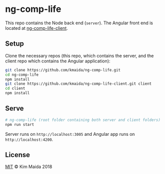 # ng-comp-life

This repo contains the Node back end (`server`). The Angular front end is located at [ng-comp-life-client](https://github.com/kmaida/ng-comp-life-client).

## Setup

Clone the necessary repos (this repo, which contains the server, and the client repo which contains the Angular application):

```bash
git clone https://github.com/kmaida/ng-comp-life.git
cd ng-comp-life
npm install
git clone https://github.com/kmaida/ng-comp-life-client.git client
cd client
npm install
```

## Serve

```bash
# ng-comp-life (root folder containing both server and client folders)
npm run start
```

Server runs on `http://localhost:3005` and Angular app runs on `http://localhost:4200`.

## License

[MIT](LICENSE) © Kim Maida 2018